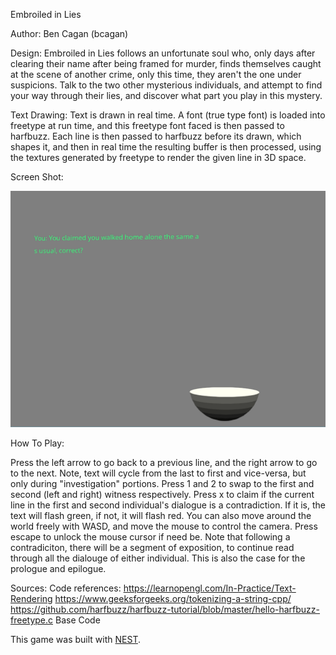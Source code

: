 Embroiled in Lies

Author: Ben Cagan (bcagan)

Design: Embroiled in Lies follows an unfortunate soul who, only days after clearing their name after being framed for murder, finds
themselves caught at the scene of another crime, only this time, they aren't the one under suspicions. Talk to the two other mysterious
individuals, and attempt to find your way through their lies, and discover what part you play in this mystery.

Text Drawing: Text is drawn in real time. A font (true type font) is loaded into freetype at run time, and this freetype font faced
is then passed to harfbuzz. Each line is then passed to harfbuzz before its drawn, which shapes it, and then in real time the resulting
buffer is then processed, using the textures generated by freetype to render the given line in 3D space.

Screen Shot:

![Screen Shot](screenshot.png)

How To Play:

Press the left arrow to go back to a previous line, and the right arrow to go to the next. Note, text
will cycle from the last to first and vice-versa, but only during "investigation" portions.
Press 1 and 2 to swap to the first and second (left and right) witness respectively.
Press x to claim if the current line in the first and second individual's dialogue is a 
contradiction. If it is, the text will flash green, if not, it will flash red.
You can also move around the world freely with WASD, and move the mouse to control the camera.
Press escape to unlock the mouse cursor if need be.
Note that following a contradiciton, there will be a segment of exposition, to continue read through
all the dialouge of either individual. This is also the case for the prologue and epilogue.

Sources: Code references: https://learnopengl.com/In-Practice/Text-Rendering
https://www.geeksforgeeks.org/tokenizing-a-string-cpp/
https://github.com/harfbuzz/harfbuzz-tutorial/blob/master/hello-harfbuzz-freetype.c
Base Code

This game was built with [NEST](NEST.md).

